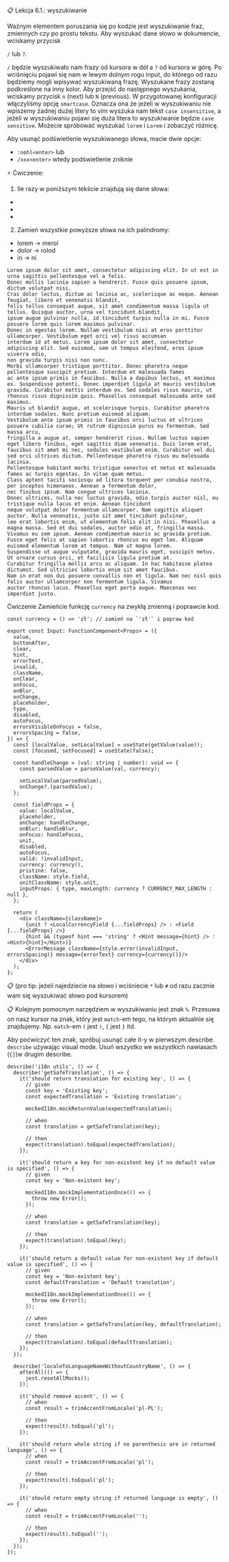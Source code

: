 📋 Lekcja 6.1.: wyszukiwanie

Ważnym elementem poruszania się po kodzie jest wyszukiwanie fraz,
zmiennych czy po prostu tekstu. Aby wyszukać dane słowo w dokumencie,
wciskamy przycisk 

`/` 
lub
`?`. 

`/` będzie wyszukiwało nam frazy od kursora w dół a
`?` od kursora w górę. Po wciśnięciu pojawi się nam w lewym dolnym rogu
input, do którego od razu będziemy mogli wpisywać wyszukiwaną frazę.
Wyszukane frazy zostaną podkreślone na inny kolor. Aby przejść do następnego
wyszukania, wciskamy przycisk `n` (next) lub `N` (previous).
W przygotowanej konfiguracji włączyliśmy opcję `smartcase`. Oznacza ona że jeżeli
w wyszukiwaniu nie wpiszemy żadnej dużej litery to vim wyszuka nam tekst `case insensitive`,
a jeżeli w wyszukiwaniu pojawi się duża litera to wyszukiwanie będzie `case sensitive`. Możecie
spróbować wyszukać `lorem` i `Lorem` i zobaczyć różnicę.

Aby usunąć podświetlenie wyszukiwanego słowa, macie dwie opcje:
- `:nohl<enter>`
lub
- `/xxx<enter>`
wtedy podświetlenie zniknie

⚡️ Ćwiczenie:

1. Ile razy w poniższym tekście znajdują się dane słowa:
- [lorem]: _
- [dolor]: _
- [in]: _

2. Zamień wszystkie powyższe słowa na ich palindromy:
- lorem -> merol
- dolor -> rolod
- in -> ni

```
Lorem ipsum dolor sit amet, consectetur adipiscing elit. In ut est in urna sagittis pellentesque vel a felis. 
Donec mollis lacinia sapien a hendrerit. Fusce quis posuere ipsum, dictum volutpat nisi.
Cras dolor lectus, dictum ac lacinia ac, scelerisque ac neque. Aenean feugiat, libero et venenatis blandit,
felis tellus consequat augue, sit amet condimentum massa ligula ut tellus. Quisque auctor, urna vel tincidunt blandit,
ipsum augue pulvinar nulla, id tincidunt turpis nulla in mi. Fusce posuere lorem quis lorem maximus pulvinar. 
Donec in egestas lorem. Nullam vestibulum nisi at eros porttitor ullamcorper. Vestibulum eget orci vel risus accumsan 
interdum id at metus. Lorem ipsum dolor sit amet, consectetur adipiscing elit. Sed euismod, sem ut tempus eleifend, eros ipsum viverra odio, 
non gravida turpis nisi non nunc.
Morbi ullamcorper tristique porttitor. Donec pharetra neque pellentesque suscipit pretium. Interdum et malesuada fames 
ac ante ipsum primis in faucibus. Nulla a dapibus lectus, et maximus ex. Suspendisse potenti. Donec imperdiet ligula at mauris vestibulum gravida. Curabitur mattis interdum ex. Sed sodales risus mauris, ut rhoncus risus dignissim quis. Phasellus consequat malesuada ante sed maximus.
Mauris ut blandit augue, at scelerisque turpis. Curabitur pharetra interdum sodales. Nunc pretium euismod aliquam. 
Vestibulum ante ipsum primis in faucibus orci luctus et ultrices posuere cubilia curae; Ut rutrum dignissim purus eu fermentum. Sed massa arcu,
fringilla a augue at, semper hendrerit risus. Nullam luctus sapien eget libero finibus, eget sagittis diam venenatis. Duis lorem erat,
faucibus sit amet mi nec, sodales vestibulum enim. Curabitur vel dui sed orci ultrices dictum. Pellentesque pharetra risus eu malesuada lacinia.
Pellentesque habitant morbi tristique senectus et netus et malesuada fames ac turpis egestas. In vitae quam metus.
Class aptent taciti sociosqu ad litora torquent per conubia nostra, per inceptos himenaeos. Aenean a fermentum dolor,
nec finibus ipsum. Nam congue ultrices lacinia.
Donec ultrices, nulla nec luctus gravida, odio turpis auctor nisl, eu tristique nulla lacus et enim. Aenean tincidunt 
neque volutpat dolor fermentum ullamcorper. Nam sagittis aliquet auctor. Nulla venenatis, justo sit amet tincidunt pulvinar, 
leo erat lobortis enim, ut elementum felis elit in nisi. Phasellus a magna massa. Sed et dui sodales, auctor odio at, fringilla massa.
Vivamus eu sem ipsum. Aenean condimentum mauris ac gravida pretium.
Fusce eget felis at sapien lobortis rhoncus eu eget leo. Aliquam euismod elementum lorem at tempus. Nam ut magna lorem. 
Suspendisse ut augue vulputate, gravida mauris eget, suscipit metus. Ut ornare cursus orci, et facilisis ligula pretium at. 
Curabitur fringilla mollis arcu ac aliquam. In hac habitasse platea dictumst. Sed ultricies lobortis enim sit amet faucibus.
Nam in erat non dui posuere convallis non et ligula. Nam nec nisl quis felis auctor ullamcorper non fermentum ligula. Vivamus 
auctor rhoncus lacus. Phasellus eget porta augue. Maecenas nec imperdiet justo.
```

Ćwiczenie
Zamieńcie funkcję `currency` na zwykłą zmienną i poprawcie kod.

```tsx
const currency = () => 'zł'; // zamień na `'zł'` i popraw kod

export const Input: FunctionComponent<Props> = ({
  value,
  buttonAfter,
  clear,
  hint,
  errorText,
  invalid,
  className,
  onClear,
  onFocus,
  onBlur,
  onChange,
  placeholder,
  type,
  disabled,
  autoFocus,
  errorsVisibleOnFocus = false,
  errorsSpacing = false,
}) => {
  const [localValue, setLocalValue] = useState(getValue(value));
  const [focused, setFocused] = useState(false);

  const handleChange = (val: string | number): void => {
    const parsedValue = parseValue(val, currency);

    setLocalValue(parsedValue);
    onChange?.(parsedValue);
  };

  const fieldProps = {
    value: localValue,
    placeholder,
    onChange: handleChange,
    onBlur: handleBlur,
    onFocus: handleFocus,
    unit,
    disabled,
    autoFocus,
    valid: !invalidInput,
    currency: currency(),
    pristine: false,
    className: style.field,
    unitClassName: style.unit,
    inputProps: { type, maxLength: currency ? CURRENCY_MAX_LENGTH : null },
  };

  return (
    <div className={className}>
      {unit ? <LocalCurrencyField {...fieldProps} /> : <Field {...fieldProps} />}
      {hint && (typeof hint === 'string' ? <Hint message={hint} /> : <Hint>{hint}</Hint>)}
      <ErrorMessage className={style.error(invalidInput, errorsSpacing)} message={errorText} currency={currency()}/>
    </div>
  );
};

```
📋 (pro tip: jeżeli najedziecie na słowo i wciśniecie `*` lub `#` od razu zacznie wam się wyszukiwać słowo pod kursorem)

📋 Kolejnym pomocnym narzędziem w wyszukiwaniu jest znak `%`. Przesuwa on nasz kursor na znak,
który jest `match`-em tego, na którym aktualnie się znajdujemy. Np. `match`-em `(` jest `)`,
`{` jest `}` itd.

Aby poćwiczyć ten znak, spróbuj usunąć całe it-y w pierwszym describe.
`describe` używając visual mode.
Usuń wszystko we wszystkich nawiasach (`{}`)w drugim describe.

```tsx
describe('i18n utils', () => {
  describe('getSafeTranslation', () => {
    it('should return translation for existing key', () => {
      // given
      const key = 'Existing key';
      const expectedTranslation = 'Existing translation';

      mockedI18n.mockReturnValue(expectedTranslation);

      // when
      const translation = getSafeTranslation(key);

      // then
      expect(translation).toEqual(expectedTranslation);
    });

    it('should return a key for non-existent key if no default value is specified', () => {
      // given
      const key = 'Non-existent key';

      mockedI18n.mockImplementationOnce(() => {
        throw new Error();
      });

      // when
      const translation = getSafeTranslation(key);

      // then
      expect(translation).toEqual(key);
    });

    it('should return a default value for non-existent key if default value is specified', () => {
      // given
      const key = 'Non-existent key';
      const defaultTranslation = 'Default translation';

      mockedI18n.mockImplementationOnce(() => {
        throw new Error();
      });

      // when
      const translation = getSafeTranslation(key, defaultTranslation);

      // then
      expect(translation).toEqual(defaultTranslation);
    });
  });

  describe('localeToLanguageNameWithoutCountryName', () => {
    afterAll(() => {
      jest.resetAllMocks();
    });

    it('should remove accent', () => {
      // when
      const result = trimAccentFromLocale('pl-PL');

      // then
      expect(result).toEqual('pl');
    });

    it('should return whole string if no parenthesis are in returned language', () => {
      // when
      const result = trimAccentFromLocale('pl');

      // then
      expect(result).toEqual('pl');
    });

    it('should return empty string if returned language is empty', () => {
      // when
      const result = trimAccentFromLocale('');

      // then
      expect(result).toEqual('');
    });
  });
});
```
